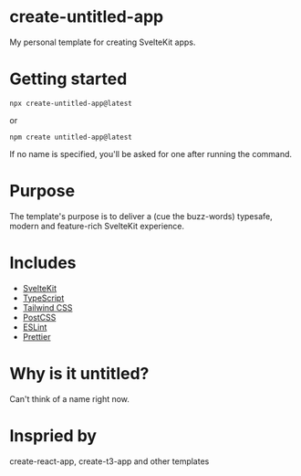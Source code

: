# create-untitled-app

My personal template for creating SvelteKit apps.

# Getting started

```
npx create-untitled-app@latest
```

or

```
npm create untitled-app@latest
```

If no name is specified, you'll be asked for one after running the command.

# Purpose

The template's purpose is to deliver a (cue the buzz-words) typesafe, modern and feature-rich SvelteKit experience.

# Includes

- [SvelteKit](https://kit.svelte.dev/)
- [TypeScript](https://www.typescriptlang.org/)
- [Tailwind CSS](https://tailwindcss.com/)
- [PostCSS](https://postcss.org/)
- [ESLint](https://eslint.org/)
- [Prettier](https://prettier.io/)

# Why is it untitled?

Can't think of a name right now.

# Inspried by

create-react-app, create-t3-app and other templates
